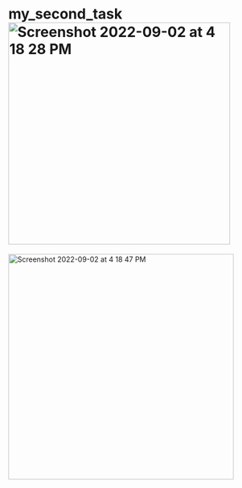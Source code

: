 # my_second_task<img width="441" alt="Screenshot 2022-09-02 at 4 18 28 PM" src="https://user-images.githubusercontent.com/91654167/188125536-da3fdf42-8bda-43ab-9de6-46d06e1b88f3.png">
<img width="448" alt="Screenshot 2022-09-02 at 4 18 47 PM" src="https://user-images.githubusercontent.com/91654167/188125551-dfc5b214-99ca-428e-a848-ab818fd7fa22.png">
